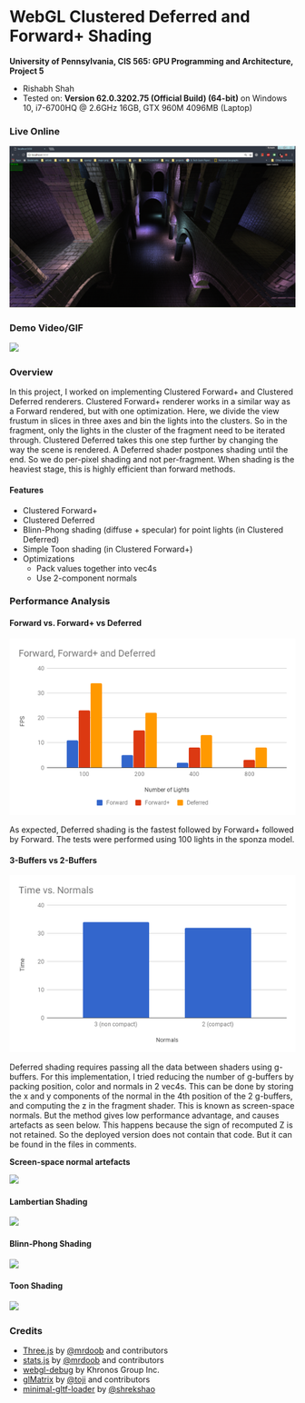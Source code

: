 WebGL Clustered Deferred and Forward+ Shading
======================

**University of Pennsylvania, CIS 565: GPU Programming and Architecture, Project 5**

* Rishabh Shah
* Tested on: **Version 62.0.3202.75 (Official Build) (64-bit)** on
  Windows 10, i7-6700HQ @ 2.6GHz 16GB, GTX 960M 4096MB (Laptop)

### Live Online

[![](images/Capture.png)](http://TODO.github.io/Project5B-WebGL-Deferred-Shading)

### Demo Video/GIF

![](images/video.gif)

### Overview
In this project, I worked on implementing Clustered Forward+ and Clustered Deferred renderers. Clustered Forward+ renderer works in a similar way as a Forward rendered, but with one optimization. Here, we divide the view frustum in slices in three axes and bin the lights into the clusters. So in the fragment, only the lights in the cluster of the fragment need to be iterated through. Clustered Deferred takes this one step further by changing the way the scene is rendered. A Deferred shader postpones shading until the end. So we do per-pixel shading and not per-fragment. When shading is the heaviest stage, this is highly efficient than forward methods.

#### Features
* Clustered Forward+
* Clustered Deferred
* Blinn-Phong shading (diffuse + specular) for point lights (in Clustered Deferred)
* Simple Toon shading (in Clustered Forward+)
* Optimizations
  * Pack values together into vec4s
  * Use 2-component normals

### Performance Analysis

#### Forward vs. Forward+ vs Deferred

![](images/chart.png)

As expected, Deferred shading is the fastest followed by Forward+ followed by Forward. The tests were performed using 100 lights in the sponza model.

#### 3-Buffers vs 2-Buffers

![](images/chart1.png)

Deferred shading requires passing all the data between shaders using g-buffers. For this implementation, I tried reducing the number of g-buffers by packing position, color and normals in 2 vec4s. This can be done by storing the x and y components of the normal in the 4th position of the 2 g-buffers, and computing the z in the fragment shader. This is known as screen-space normals. But the method gives low performance advantage, and causes artefacts as seen below. This happens because the sign of recomputed Z is not retained. So the deployed version does not contain that code. But it can be found in the files in comments.

**Screen-space normal artefacts**

![](images/2cn_artefacts.gif)


#### Lambertian Shading

![](images/diffuse.gif)

#### Blinn-Phong Shading

![](images/blinn_phong.gif)

#### Toon Shading

![](images/toon.gif)



### Credits

* [Three.js](https://github.com/mrdoob/three.js) by [@mrdoob](https://github.com/mrdoob) and contributors
* [stats.js](https://github.com/mrdoob/stats.js) by [@mrdoob](https://github.com/mrdoob) and contributors
* [webgl-debug](https://github.com/KhronosGroup/WebGLDeveloperTools) by Khronos Group Inc.
* [glMatrix](https://github.com/toji/gl-matrix) by [@toji](https://github.com/toji) and contributors
* [minimal-gltf-loader](https://github.com/shrekshao/minimal-gltf-loader) by [@shrekshao](https://github.com/shrekshao)

